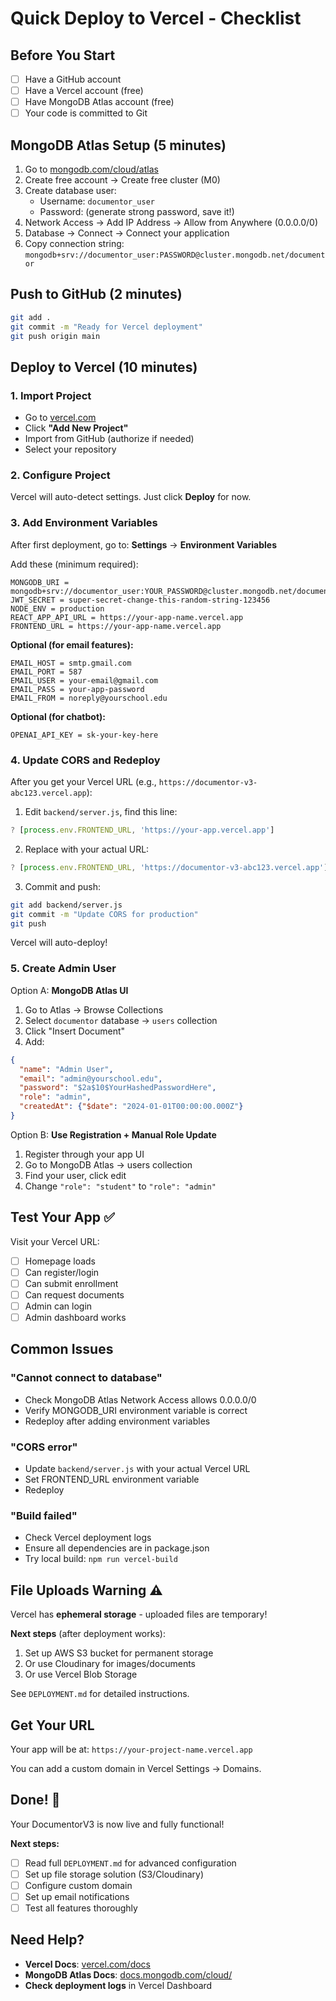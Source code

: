 # Quick Deploy to Vercel - Checklist

## Before You Start

- [ ] Have a GitHub account
- [ ] Have a Vercel account (free)
- [ ] Have MongoDB Atlas account (free)
- [ ] Your code is committed to Git

## MongoDB Atlas Setup (5 minutes)

1. Go to [mongodb.com/cloud/atlas](https://www.mongodb.com/cloud/atlas)
2. Create free account → Create free cluster (M0)
3. Create database user: 
   - Username: `documentor_user`
   - Password: (generate strong password, save it!)
4. Network Access → Add IP Address → Allow from Anywhere (0.0.0.0/0)
5. Database → Connect → Connect your application
6. Copy connection string: `mongodb+srv://documentor_user:PASSWORD@cluster.mongodb.net/documentor`

## Push to GitHub (2 minutes)

```bash
git add .
git commit -m "Ready for Vercel deployment"
git push origin main
```

## Deploy to Vercel (10 minutes)

### 1. Import Project
- Go to [vercel.com](https://vercel.com)
- Click **"Add New Project"**
- Import from GitHub (authorize if needed)
- Select your repository

### 2. Configure Project
Vercel will auto-detect settings. Just click **Deploy** for now.

### 3. Add Environment Variables
After first deployment, go to:
**Settings** → **Environment Variables**

Add these (minimum required):

```
MONGODB_URI = mongodb+srv://documentor_user:YOUR_PASSWORD@cluster.mongodb.net/documentor
JWT_SECRET = super-secret-change-this-random-string-123456
NODE_ENV = production
REACT_APP_API_URL = https://your-app-name.vercel.app
FRONTEND_URL = https://your-app-name.vercel.app
```

**Optional (for email features):**
```
EMAIL_HOST = smtp.gmail.com
EMAIL_PORT = 587
EMAIL_USER = your-email@gmail.com
EMAIL_PASS = your-app-password
EMAIL_FROM = noreply@yourschool.edu
```

**Optional (for chatbot):**
```
OPENAI_API_KEY = sk-your-key-here
```

### 4. Update CORS and Redeploy

After you get your Vercel URL (e.g., `https://documentor-v3-abc123.vercel.app`):

1. Edit `backend/server.js`, find this line:
```javascript
? [process.env.FRONTEND_URL, 'https://your-app.vercel.app']
```

2. Replace with your actual URL:
```javascript
? [process.env.FRONTEND_URL, 'https://documentor-v3-abc123.vercel.app']
```

3. Commit and push:
```bash
git add backend/server.js
git commit -m "Update CORS for production"
git push
```

Vercel will auto-deploy!

### 5. Create Admin User

Option A: **MongoDB Atlas UI**
1. Go to Atlas → Browse Collections
2. Select `documentor` database → `users` collection
3. Click "Insert Document"
4. Add:
```json
{
  "name": "Admin User",
  "email": "admin@yourschool.edu",
  "password": "$2a$10$YourHashedPasswordHere",
  "role": "admin",
  "createdAt": {"$date": "2024-01-01T00:00:00.000Z"}
}
```

Option B: **Use Registration + Manual Role Update**
1. Register through your app UI
2. Go to MongoDB Atlas → users collection
3. Find your user, click edit
4. Change `"role": "student"` to `"role": "admin"`

## Test Your App ✅

Visit your Vercel URL:
- [ ] Homepage loads
- [ ] Can register/login
- [ ] Can submit enrollment
- [ ] Can request documents
- [ ] Admin can login
- [ ] Admin dashboard works

## Common Issues

### "Cannot connect to database"
- Check MongoDB Atlas Network Access allows 0.0.0.0/0
- Verify MONGODB_URI environment variable is correct
- Redeploy after adding environment variables

### "CORS error"
- Update `backend/server.js` with your actual Vercel URL
- Set FRONTEND_URL environment variable
- Redeploy

### "Build failed"
- Check Vercel deployment logs
- Ensure all dependencies are in package.json
- Try local build: `npm run vercel-build`

## File Uploads Warning ⚠️

Vercel has **ephemeral storage** - uploaded files are temporary!

**Next steps** (after deployment works):
1. Set up AWS S3 bucket for permanent storage
2. Or use Cloudinary for images/documents
3. Or use Vercel Blob Storage

See `DEPLOYMENT.md` for detailed instructions.

## Get Your URL

Your app will be at: `https://your-project-name.vercel.app`

You can add a custom domain in Vercel Settings → Domains.

## Done! 🎉

Your DocumentorV3 is now live and fully functional!

**Next steps:**
- [ ] Read full `DEPLOYMENT.md` for advanced configuration
- [ ] Set up file storage solution (S3/Cloudinary)
- [ ] Configure custom domain
- [ ] Set up email notifications
- [ ] Test all features thoroughly

## Need Help?

- **Vercel Docs**: [vercel.com/docs](https://vercel.com/docs)
- **MongoDB Atlas Docs**: [docs.mongodb.com/cloud/](https://docs.mongodb.com/cloud/)
- **Check deployment logs** in Vercel Dashboard
